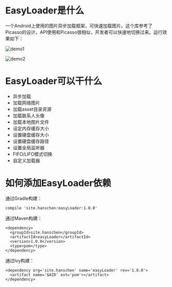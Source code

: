 # EasyLoader是什么
一个Android上使用的图片异步加载框架，可快速加载图片。这个库参考了Picasso的设计，API使用和Picasso很相似，开发者可以快速地切换过来。运行效果如下：

![demo1](https://github.com/shensky711/EasyLoader/blob/master/picture/example1.jpg)

![demo2](https://github.com/shensky711/EasyLoader/blob/master/picture/example2.jpg)

# EasyLoader可以干什么

 - 异步加载
 - 加载网络图片
 - 加载asset目录资源
 - 加载联系人头像
 - 加载本地图片文件
 - 设定内存缓存大小
 - 设置硬盘缓存大小
 - 设置硬盘缓存路径
 - 设置全局监听器
 - FIFO/LIFO模式切换
 - 自定义加载器

# 如何添加EasyLoader依赖
通过Gradle构建：
```
compile 'site.hanschen:easyLoader:1.0.0'
```

通过Maven构建：
```
<dependency>
  <groupId>site.hanschen</groupId>
  <artifactId>easyLoader</artifactId>
  <version>1.0.0</version>
  <type>pom</type>
</dependency>
```

通过Ivy构建：
```
<dependency org='site.hanschen' name='easyLoader' rev='1.0.0'>
  <artifact name='$AID' ext='pom'></artifact>
</dependency>
```
